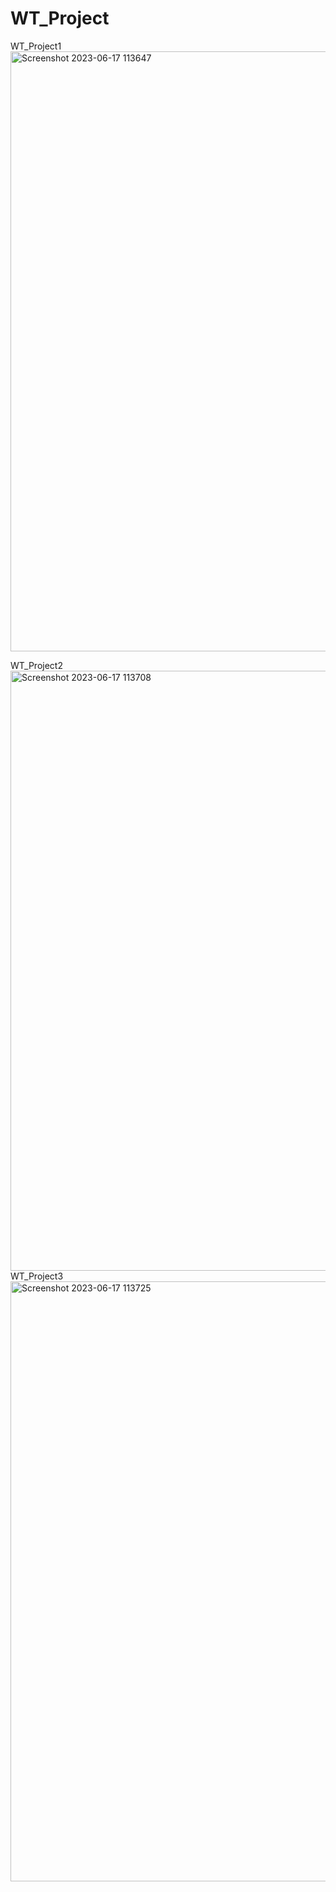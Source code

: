 # WT_Project
WT_Project1
<img width="960" alt="Screenshot 2023-06-17 113647" src="https://github.com/nishchita74/WT_Project/assets/136787298/52a9ea38-98c9-4898-8c5d-b1319a5a4b13">

WT_Project2
<img width="960" alt="Screenshot 2023-06-17 113708" src="https://github.com/nishchita74/WT_Project/assets/136787298/14d5bdd1-f1f6-4021-95c0-b52878435d5c">
WT_Project3
<img width="960" alt="Screenshot 2023-06-17 113725" src="https://github.com/nishchita74/WT_Project/assets/136787298/0472caec-f106-4474-a38d-70a0edc6d907">

